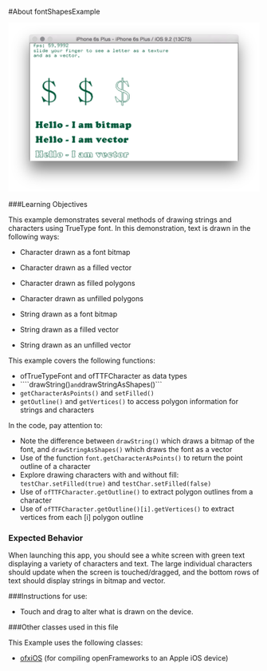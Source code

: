 #About fontShapesExample

![Screenshot of fontShapesExample](fontShapesExample.png)

###Learning Objectives

This example demonstrates several methods of drawing strings and characters using TrueType font. In this demonstration, text is drawn in the following ways:

* Character drawn as a font bitmap
* Character drawn as a filled vector
* Character drawn as filled polygons
* Character drawn as unfilled polygons


* String drawn as a font bitmap
* String drawn as a filled vector
* String drawn as an unfilled vector


This example covers the following functions:

* ofTrueTypeFont and ofTTFCharacter as data types
* ````drawString()``` and ```drawStringAsShapes()```
* ```getCharacterAsPoints()``` and ```setFilled()```
* ```getOutline()``` and ```getVertices()``` to access polygon information for strings and characters

In the code, pay attention to:


* Note the difference between ```drawString()``` which draws a bitmap of the font, and ```drawStringAsShapes()``` which draws the font as a vector
* Use of the function ```font.getCharacterAsPoints()``` to return the point outline of a character
* Explore drawing characters with and without fill: ```testChar.setFilled(true)``` and ```testChar.setFilled(false)```
* Use of ```ofTTFCharacter.getOutline()``` to extract polygon outlines from a character
* Use of ```ofTTFCharacter.getOutline()[i].getVertices()``` to extract vertices from each [i] polygon outline


### Expected Behavior

When launching this app, you should see a white screen with green text displaying a variety of characters and text. The large individual characters should update when the screen is touched/dragged, and the bottom rows of text should display strings in bitmap and vector.

###Instructions for use:

* Touch and drag to alter what is drawn on the device.

###Other classes used in this file

This Example uses the following classes:

* [ofxiOS](http://openframeworks.cc/documentation/ofxiOS/) (for compiling openFrameworks to an Apple iOS device)
